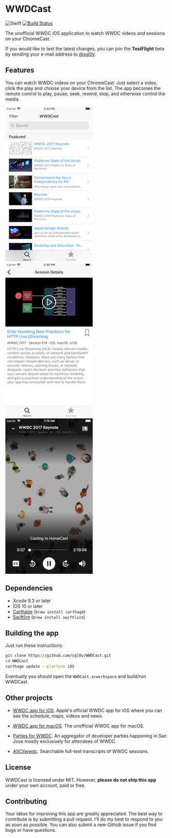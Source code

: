 
# WWDCast

![Swift](https://img.shields.io/badge/Swift-4.1-brightgreen.svg)
[![Build Status](https://www.bitrise.io/app/08e3f4df4a3bb96a/status.svg?token=w30mFKoUI1f7Xzd7M8xS0Q&branch=develop)](https://www.bitrise.io/app/08e3f4df4a3bb96a)

The unofficial WWDC iOS application to watch WWDC videos and sessions on your ChromeCast.

If you would like to test the latest changes, you can join the **TestFlight** beta by sending your e-mail address to [@sgl0v](mailto:maxscheglov@gmail.com).

## Features

You can watch WWDC videos on your ChromeCast. Just select a video, click the play and choose your device from the list. The app becomes the remote control to play, pause, seek, rewind, stop, and otherwise control the media.

![screen1](./.github/screen1.png)
![screen2](./.github/screen2.png)
![screen3](./.github/screen3.png)

## Dependencies

* Xcode 9.3 or later
* iOS 10 or later
* [Carthage](https://github.com/Carthage/Carthage) (`brew install carthage`)
* [Swiftlint](https://github.com/realm/SwiftLint) (`brew install swiftlint`)

## Building the app

Just run these instructions:

```sh
git clone https://github.com/sgl0v/WWDCast.git
cd WWDCast
carthage update --platform iOS
```

Eventually you should open the `WWDCast.xcworkspace` and build/run WWDCast.

## Other projects

- [WWDC app for iOS](https://appsto.re/br/w0kkM.i). Apple's official WWDC app for iOS where you can see the schedule, maps, videos and news.

- [WWDC app for macOS](https://wwdc.io). The unofficial WWDC app for macOS.

- [Parties for WWDC](https://appsto.re/br/InPC0.i). An aggregator of developer parties happening in San Jose mostly exclusively for attendees of WWDC.

- [ASCIIwwdc](http://asciiwwdc.com/). Searchable full-text transcripts of WWDC sessions.

## License

WWDCast is licensed under MIT. However, **please do not ship this app** under your own account, paid or free.

## Contributing

Your ideas for improving this app are greatly appreciated. The best way to contribute is by submitting a pull request. I'll do my best to respond to you as soon as possible. You can also submit a new Github issue if you find bugs or have questions.
